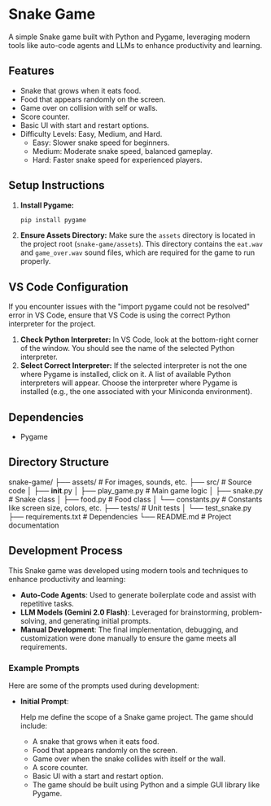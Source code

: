 # Snake Game

A simple Snake game built with Python and Pygame, leveraging modern tools like auto-code agents and LLMs to enhance productivity and learning.

## Features

- Snake that grows when it eats food.
- Food that appears randomly on the screen.
- Game over on collision with self or walls.
- Score counter.
- Basic UI with start and restart options.
- Difficulty Levels: Easy, Medium, and Hard.
  - Easy: Slower snake speed for beginners.
  - Medium: Moderate snake speed, balanced gameplay.
  - Hard: Faster snake speed for experienced players.

## Setup Instructions

1. **Install Pygame:**
   ```bash
   pip install pygame
   ```

2. **Ensure Assets Directory:**
   Make sure the `assets` directory is located in the project root (`snake-game/assets`). This directory contains the `eat.wav` and `game_over.wav` sound files, which are required for the game to run properly.

## VS Code Configuration

If you encounter issues with the "import pygame could not be resolved" error in VS Code, ensure that VS Code is using the correct Python interpreter for the project.

1.  **Check Python Interpreter:** In VS Code, look at the bottom-right corner of the window. You should see the name of the selected Python interpreter.
2.  **Select Correct Interpreter:** If the selected interpreter is not the one where Pygame is installed, click on it. A list of available Python interpreters will appear. Choose the interpreter where Pygame is installed (e.g., the one associated with your Miniconda environment).

## Dependencies

- Pygame

## Directory Structure


snake-game/
├── assets/              # For images, sounds, etc.
├── src/                  # Source code
│   ├── __init__.py
│   ├── play_game.py           # Main game logic
│   ├── snake.py          # Snake class
│   ├── food.py          # Food class
│   └── constants.py     # Constants like screen size, colors, etc.
├── tests/                # Unit tests
│   └── test_snake.py
├── requirements.txt       # Dependencies
└── README.md             # Project documentation

## Development Process

This Snake game was developed using modern tools and techniques to enhance productivity and learning:
- **Auto-Code Agents**: Used to generate boilerplate code and assist with repetitive tasks.
- **LLM Models (Gemini 2.0 Flash)**: Leveraged for brainstorming, problem-solving, and generating initial prompts.
- **Manual Development**: The final implementation, debugging, and customization were done manually to ensure the game meets all requirements.

### Example Prompts
Here are some of the prompts used during development:
- **Initial Prompt**:  
  
  Help me define the scope of a Snake game project. The game should include:
  - A snake that grows when it eats food.
  - Food that appears randomly on the screen.
  - Game over when the snake collides with itself or the wall.
  - A score counter.
  - Basic UI with a start and restart option.
  - The game should be built using Python and a simple GUI library like Pygame.
